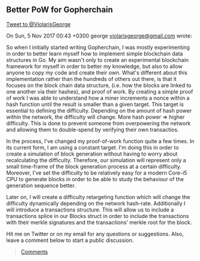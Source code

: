 ## Better PoW for Gopherchain
<a href="https://twitter.com/intent/tweet?screen_name=ViolarisGeorge&ref_src=twsrc%5Etfw" class="twitter-mention-button" data-related="ViolarisGeorge" data-show-count="false">Tweet to @ViolarisGeorge</a><script async src="//platform.twitter.com/widgets.js" charset="utf-8"></script>

On Sun, 5 Nov 2017 00:43 +0300
george <violarisgeorge@gmail.com> wrote:

So when I initially started writing Gopherchain, I was mostly experimenting in order to better learn myself how to implement simple blockchain data structures in Go. My aim wasn't only to create an experimental blockchain framework for myself in order to better my knowledge, but also to allow anyone to copy my code and create their own. What's different about this implementation rather than the hundreds of others out there, is that it focuses on the block chain data structure, (i.e. how the blocks are linked to one another via their hashes), and proof of work. By creating a simple proof of work I was able to understand how a miner increments a nonce within a hash function until the result is smaller than a given target. This target is essential to defining the difficulty. Depending on the amount of hash power within the network, the difficulty will change. More hash power => higher difficulty. This is done to prevent someone from overpowering the network and allowing them to double-spend by verifying their own transactios. 

In the process, I've changed my proof-of-work function quite a few times. In its current form, I am using a constant target. I'm doing this in order to create a simulation of block generation without having to worry about recalculating the difficulty. Therefore, our simulation will represent only a small time-frame of the block generation process at a certain difficulty. Moreover, I've set the difficulty to be relatively easy for a modern Core-i5 CPU to generate blocks in order to be able to study the behaviour of the generation sequence better.

<script src="https://gist.github.com/violarisgeorge/5c6938f325d02e2559cd6797e0ce0c9d.js"></script>

Later on, I will create a difficulty retargeting function which will change the difficulty dynamically depending on the network hash-rate. Additionally I will introduce a transactions structure. This will allow us to include a transactions splice in our Blocks struct in order to include the transactions with their merkle signatures and the transactions' merkle root for the block.

Hit me on Twitter or on my email for any questions or suggestions. Also, leave a comment below to start a public discussion.

> [Comments](https://github.com/violarisgeorge/violarisgeorge.github.io/issues/3)


